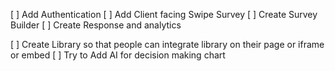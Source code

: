 [ ] Add Authentication
[ ] Add Client facing Swipe Survey
[ ] Create Survey Builder
[ ] Create Response and analytics

[ ] Create Library so that people can integrate library on their page or iframe or embed
[ ] Try to Add AI for decision making chart
